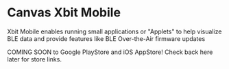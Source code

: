 # Canvas Xbit Mobile
Xbit Mobile enables running small applications or "Applets" to help visualize BLE data and provide features like BLE Over-the-Air firmware updates

COMING SOON to Google PlayStore and iOS AppStore!
Check back here later for store links.
